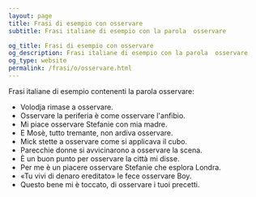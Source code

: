 ```yaml
---
layout: page
title: Frasi di esempio con osservare 
subtitle: Frasi italiane di esempio con la parola  osservare

og_title: Frasi di esempio con osservare 
og_description: Frasi italiane di esempio con la parola  osservare
og_type: website
permalink: /frasi/o/osservare.html
---
```


Frasi italiane di esempio contenenti la parola osservare:


- Volodja rimase a osservare.
- Osservare la periferia è come osservare l'anfibio.
- Mi piace osservare Stefanie con mia madre.
- E Mosè, tutto tremante, non ardiva osservare.
- Mick stette a osservare come si applicava il cubo.
- Parecchie donne si avvicinarono a osservare la scena.
- È un buon punto per osservare la città mi disse.
- Per me è un piacere osservare Stefanie che esplora Londra.
- «Tu vivi di denaro ereditato» le fece osservare Boy.
- Questo bene mi è toccato, di osservare i tuoi precetti.
